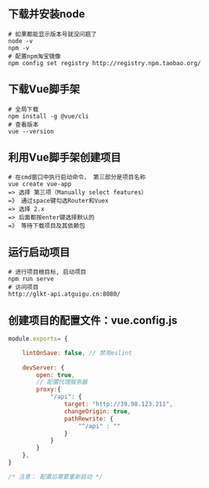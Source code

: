 ## 下载并安装node

```shell
# 如果都能显示版本号就没问题了
node -v
npm -v
# 配置npm淘宝镜像
npm config set registry http://registry.npm.taobao.org/
```

## 下载Vue脚手架

```shell
# 全局下载
npm install -g @vue/cli
# 查看版本
vue --version
```

## 利用Vue脚手架创建项目

```shell
# 在cmd窗口中执行启动命令， 第三部分是项目名称
vue create vue-app
=> 选择 第三项（Manually select features）
=》 通过space键勾选Router和Vuex
=> 选择 2.x
=> 后面都按enter键选择默认的
=》 等待下载项目及其依赖包
```

## 运行启动项目

```shell
# 进行项目根目标, 启动项目
npm run serve
# 访问项目
http://glkt-api.atguigu.cn:8080/
```

## 创建项目的配置文件：vue.config.js

```js
module.exports= {

	lintOnSave: false, // 禁用eslint
	
	devServer: {
		open: true,
		// 配置代理服务器
		proxy:{
			"/api": {
				target: "http://39.98.123.211",
				changeOrigin: true,
				pathRewrite: {
					"^/api" : ""
				}
			}
		}
	},
}

/* 注意： 配置后需要重新启动 */
```

